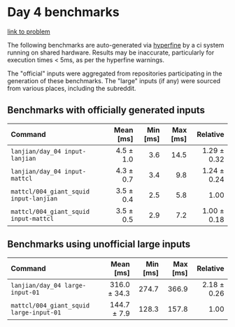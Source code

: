 # Day 4 benchmarks

[link to problem](http://adventofcode.com/2021/day/4)

The following benchmarks are auto-generated via [hyperfine](https://github.com/sharkdp/hyperfine) by a ci system running on shared hardware. Results may be inaccurate, particularly for execution times < 5ms, as per the hyperfine warnings.

The "official" inputs were aggregated from repositories participating in the generation of these benchmarks. The "large" inputs (if any) were sourced from various places, including the subreddit.

## Benchmarks with officially generated inputs
| Command | Mean [ms] | Min [ms] | Max [ms] | Relative |
|:---|---:|---:|---:|---:|
| `lanjian/day_04 input-lanjian` | 4.5 ± 1.0 | 3.6 | 14.5 | 1.29 ± 0.32 |
| `lanjian/day_04 input-mattcl` | 4.3 ± 0.7 | 3.4 | 9.8 | 1.24 ± 0.24 |
| `mattcl/004_giant_squid input-lanjian` | 3.5 ± 0.4 | 2.5 | 5.8 | 1.00 |
| `mattcl/004_giant_squid input-mattcl` | 3.5 ± 0.5 | 2.9 | 7.2 | 1.00 ± 0.18 |
## Benchmarks using unofficial large inputs
| Command | Mean [ms] | Min [ms] | Max [ms] | Relative |
|:---|---:|---:|---:|---:|
| `lanjian/day_04 large-input-01` | 316.0 ± 34.3 | 274.7 | 366.9 | 2.18 ± 0.26 |
| `mattcl/004_giant_squid large-input-01` | 144.7 ± 7.9 | 128.3 | 157.8 | 1.00 |

